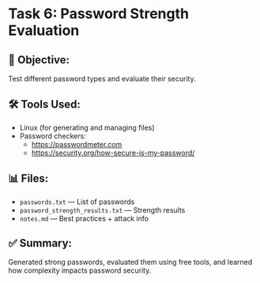 # Task 6: Password Strength Evaluation

## 🎯 Objective:
Test different password types and evaluate their security.

## 🛠 Tools Used:
- Linux (for generating and managing files)
- Password checkers:
  - https://passwordmeter.com
  - https://security.org/how-secure-is-my-password/

## 📊 Files:
- `passwords.txt` — List of passwords
- `password_strength_results.txt` — Strength results
- `notes.md` — Best practices + attack info

## ✅ Summary:
Generated strong passwords, evaluated them using free tools, and learned how complexity impacts password security.
